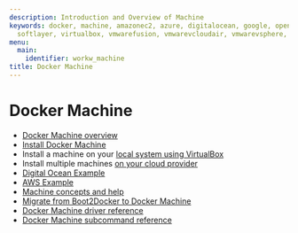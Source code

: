 ```yaml
---
description: Introduction and Overview of Machine
keywords: docker, machine, amazonec2, azure, digitalocean, google, openstack, rackspace,
  softlayer, virtualbox, vmwarefusion, vmwarevcloudair, vmwarevsphere, exoscale
menu:
  main:
    identifier: workw_machine
title: Docker Machine
---
```


# Docker Machine

-   [Docker Machine overview](overview.md)
-   [Install Docker Machine](install-machine.md)
-   Install a machine on your [local system using VirtualBox](get-started.md)
-   Install multiple machines [on your cloud provider](get-started-cloud.md)
-   [Digital Ocean Example](examples/ocean.md)
-   [AWS Example](examples/aws.md)
-   [Machine concepts and help](concepts.md)
-   [Migrate from Boot2Docker to Docker Machine](migrate-to-machine.md)
-   [Docker Machine driver reference](drivers/index.md)
-   [Docker Machine subcommand reference](reference/index.md)